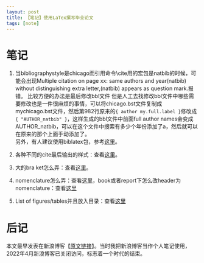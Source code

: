 ```yaml
---
layout: post
title: 【笔记】使用LaTex撰写毕业论文
tags: [note]
---
```


# 笔记

1. 当bibliographystyle是chicago而引用命令\cite用的宏包是natbib的时候，可能会出现Multiple citation on page xx: same authors and year(natbib) without distinguishing extra letter,(natbib) appears as question mark.报错。
比较方便的办法是最后修改bbl文件
但是人工去找修改bbl文件中哪些需要修改也是一件很麻烦的事情，可以将chicago.bst文件复制成mychicago.bst文件，然后第982行原来的`{ author my.full.label }`修改成`{ "AUTHOR_natbib" }`，这样生成的bbl文件中前面full author names会变成AUTHOR_natbib，可以在这个文件中搜索有多少个年份添加了a，然后就可以在原来的那个上面手动添加了。<br>
另外，有人建议使用biblatex包，参考[这里](https://tex.stackexchange.com/questions/95185/bibtex-chicago-style-citation-with-same-first-authors)。


2. 各种不同的cite最后输出的样式：查看[这里](https://en.wikibooks.org/wiki/LaTeX/Bibliography_Management)。

3. 大的bra ket怎么弄：查看[这里](https://tex.stackexchange.com/questions/108767/big-angle-brackets)。

4. nomenclature怎么弄：查看[这里](https://tex.stackexchange.com/questions/223376/how-to-make-section-in-nomenclature)，book或者report下怎么改header为nomenclature：查看[这里](https://tex.stackexchange.com/questions/31586/nomenclature-as-a-chapter)

5. List of figures/tables并且放入目录：查看[这里](https://texblog.org/2013/04/29/latex-table-of-contents-list-of-figurestables-and-some-customizations/)

# 后记

本文最早发表在新浪博客【[原文链接](https://blog.sina.com.cn/s/blog_86e874d30102xnga.html)】。当时我把新浪博客当作个人笔记使用，2022年4月新浪博客已关闭访问，标志着一个时代的结束。
